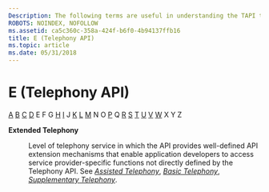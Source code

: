 ```yaml
---
Description: The following terms are useful in understanding the TAPI technology.
ROBOTS: NOINDEX, NOFOLLOW
ms.assetid: ca5c360c-358a-424f-b6f0-4b94137ffb16
title: E (Telephony API)
ms.topic: article
ms.date: 05/31/2018
---
```


# E (Telephony API)

[A](a-tapgloss.md) [B](b-tapgloss.md) [C](c-tapgloss.md) [D](d-tapgloss.md) E F G [H](h-tapgloss.md) [I](i-tapgloss.md) J [K](k-tapgloss.md) [L](l-tapgloss.md) [M](m-tapgloss.md) N O [P](p-tapgloss.md) Q [R](r-tapgloss.md) [S](s-tapgloss.md) [T](t-tapgloss.md) [U](u-tapgloss.md) [V](v-tapgloss.md) [W](w-tapgloss.md) X Y Z

<dl> <dt>

<span id="tapi2.extended_telephony_tapgloss"></span><span id="TAPI2.EXTENDED_TELEPHONY_TAPGLOSS"></span>**Extended Telephony**
</dt> <dd>

Level of telephony service in which the API provides well-defined API extension mechanisms that enable application developers to access service provider-specific functions not directly defined by the Telephony API. See [*Assisted Telephony*](a-tapgloss.md), [*Basic Telephony*](b-tapgloss.md), [*Supplementary Telephony*](s-tapgloss.md).

</dd> </dl>

 

 



